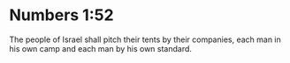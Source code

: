 # Numbers 1:52

The people of Israel shall pitch their tents by their companies, each man in his own camp and each man by his own standard.
